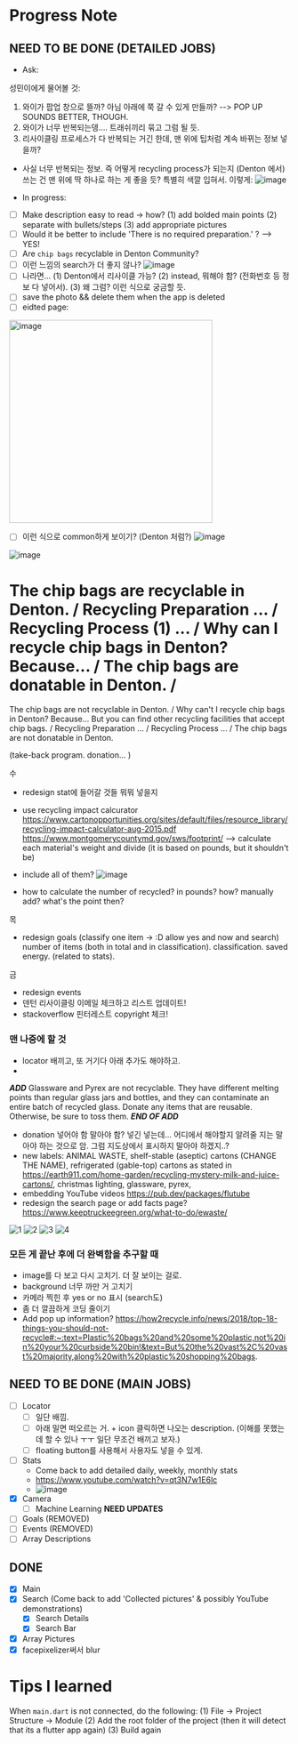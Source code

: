 # Progress Note
     
## NEED TO BE DONE (DETAILED JOBS)

- Ask:

성민이에게 물어볼 것:

1. 와이가 팝업 창으로 뜰까? 아님 아래에 쭉 갈 수 있게 만들까? --> POP UP SOUNDS BETTER, THOUGH.
2. 와이가 너무 반복되는뎅.... 트래쉬끼리 묶고 그럼 될 듯.
3. 리사이클링 프로세스가 다 반복되는 거긴 한데, 맨 위에 팁처럼 계속 바뀌는 정보 넣을까? 
- 사실 너무 반복되는 정보. 즉 어떻게 recycling process가 되는지 (Denton 에서) 쓰는 건 맨 위에 딱 하나로 하는 게 좋을 듯?  특별히 색깔 입혀서. 이렇게:
![image](https://user-images.githubusercontent.com/68700599/91681292-a007e780-eb13-11ea-955c-744901916fb7.png)


- In progress:

- [ ] Make description easy to read -> how? (1) add bolded main points (2) separate with bullets/steps (3) add appropriate pictures
- [ ] Would it be better to include 'There is no required preparation.' ? --> YES!
- [ ] Are `chip bags` recyclable in Denton Community?
- [ ] 이런 느낌의 search가 더 좋지 않나? ![image](https://user-images.githubusercontent.com/68700599/91681838-4accd580-eb15-11ea-8f1d-b41571151f36.png)
- [ ] 나라면... (1) Denton에서 리사이클 가능? (2) instead, 뭐해야 함? (전화번호 등 정보 다 넣어서). (3) 왜 그럼? 이런 식으로 궁금할 듯.
- [ ] save the photo && delete them when the app is deleted
- [ ] eidted page:
<img width="365" alt="image" src="https://user-images.githubusercontent.com/68700599/91861266-3af6e380-ec32-11ea-88b9-586eb723de40.png">

- [ ] 이런 식으로 common하게 보이기? (Denton 처럼?) ![image](https://user-images.githubusercontent.com/68700599/91682832-6edde600-eb18-11ea-92a8-f3194b4cdf10.png)


![image](https://user-images.githubusercontent.com/68700599/91166193-973c8f00-e697-11ea-98f0-fda6a5429980.png)

The chip bags are recyclable in Denton.
/
Recycling Preparation
...
/
Recycling Process
(1) ...
/
Why can I recycle chip bags in Denton?
Because...
/
The chip bags are donatable in Denton.
/
=====
The chip bags are not recyclable in Denton.
/
Why can't I recycle chip bags in Denton?
Because... But you can find other recycling facilities that accept chip bags.
/
Recycling Preparation
...
/
Recycling Process
...
/
The chip bags are not donatable in Denton.

(take-back program. donation... )



수
- redesign stat에 들어갈 것들 뭐뭐 넣을지

- use recycling impact calcurator https://www.cartonopportunities.org/sites/default/files/resource_library/recycling-impact-calculator-aug-2015.pdf
https://www.montgomerycountymd.gov/sws/footprint/
--> calculate each material's weight and divide (it is based on pounds, but it shouldn't be)

- include all of them?
![image](https://user-images.githubusercontent.com/68700599/91333844-bfa9b380-e793-11ea-9dbc-856ab13c48f0.png)

- how to calculate the number of recycled? in pounds? how? manually add? what's the point then? 



목
- redesign goals (classify one item -> :D allow yes and now and search)
number of items (both in total and in classification).
classification.
saved energy. (related to stats). 



금
- redesign events
- 덴턴 리사이클링 이메일 체크하고 리스트 업데이트!
- stackoverflow 핀터레스트 copyright 체크!


### 맨 나중에 할 것
- locator 배끼고, 또 거기다 아래 추가도 해야하고.
- 

***ADD***
 Glassware and Pyrex are not recyclable. They have different melting points than regular glass jars and bottles, and they can contaminate an entire batch of recycled glass. Donate any items that are reusable. Otherwise, be sure to toss them.
 ***END OF ADD***
- donation 넣어야 함 말아야 함? 넣긴 넣는데... 어디에서 해야할지 알려줄 지는 말아야 하는 것으로 암. 그럼 지도상에서 표시하지 말아야 하겠지..?
- new labels: ANIMAL WASTE, shelf-stable (aseptic) cartons (CHANGE THE NAME), refrigerated (gable-top) cartons as stated in https://earth911.com/home-garden/recycling-mystery-milk-and-juice-cartons/, christmas lighting, glassware, pyrex, 
- embedding YouTube videos https://pub.dev/packages/flutube
- redesign the search page or add facts page? https://www.keeptruckeegreen.org/what-to-do/ewaste/

![1](https://user-images.githubusercontent.com/68700599/91322115-f5936b80-e784-11ea-8d44-3c9563c4c072.PNG)
![2](https://user-images.githubusercontent.com/68700599/91322101-f2987b00-e784-11ea-9d3a-916a260a86c7.PNG)
![3](https://user-images.githubusercontent.com/68700599/91322106-f4623e80-e784-11ea-9a64-f5cc07ec20f6.PNG)
![4](https://user-images.githubusercontent.com/68700599/91322110-f4fad500-e784-11ea-8c73-3e0eeeb1078b.PNG)




### 모든 게 끝난 후에 더 완벽함을 추구할 때
- image를 다 보고 다시 고치기. 더 잘 보이는 걸로.
- background 너무 까만 거 고치기
- 카메라 찍힌 후 yes or no 표시 (search도)
- 좀 더 깔끔하게 코딩 줄이기
- Add pop up information? https://how2recycle.info/news/2018/top-18-things-you-should-not-recycle#:~:text=Plastic%20bags%20and%20some%20plastic,not%20in%20your%20curbside%20bin!&text=But%20the%20vast%2C%20vast%20majority,along%20with%20plastic%20shopping%20bags.


## NEED TO BE DONE (MAIN JOBS)
- [ ] Locator
    - [ ] 일단 배낌. 
    - [ ] 아래 밀면 떠오르는 거. + icon 클릭하면 나오는 description. (이해를 못했는데 할 수 있나 ㅜㅜ 일단 무조건 배끼고 보자.)
    - [ ] floating button를 사용해서 사용자도 넣을 수 있게.
- [ ] Stats 
     - Come back to add detailed daily, weekly, monthly stats
     - https://www.youtube.com/watch?v=qt3N7w1E6lc
     - ![image](https://user-images.githubusercontent.com/68700599/90002144-e3c7a980-dc57-11ea-9189-6c7f356a478a.png)
- [X] Camera
     - [ ] Machine Learning  **NEED UPDATES**
- [ ] Goals (REMOVED)
- [ ] Events (REMOVED)
- [ ] Array Descriptions

## DONE
- [X] Main
- [X] Search (Come back to add 'Collected pictures' & possibly YouTube demonstrations)
     - [X] Search Details
     - [X] Search Bar
- [X] Array Pictures
- [X] facepixelizer써서 blur

# Tips I learned

When `main.dart` is not connected, do the following:
(1) File -> Project Structure -> Module
(2) Add the root folder of the project (then it will detect that its a flutter app again)
(3) Build again


